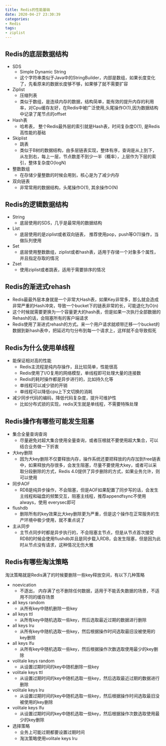 ```yaml
---
title: Redis的性能基础
date: 2020-04-27 23:30:39
categories:
- Redis
tags:
- ziplist
---
```


## Redis的底层数据结构
- SDS
	- Simple Dynamic String
	- 这个字符串类似于Java中的StringBuilder，内部是数组，如果长度变化了，先看原来的数据长度够不够，如果够了就不需要扩容
- Ziplist
	- 压缩列表
	- 类似于数组，是连续内存的数据，结构简单，能有效的提升内存的利用率，对Cpu缓存友好，在Redis中被广泛使用,头尾操作O(1),因为数据结构中记录了尾节点的offset
- Hash表
	- 哈希表， 整个Redis最外层的索引就是Hash表，时间复杂度O(1), 是Redis高性能的基础
- Skiplist
	- 跳表
	- 类似于B树的数据结构，由多层链表实现，整体有序，查询是从上到下，从左到右，每上一层，节点数差不到少一半（概率），上层作为下层的索引，整体复杂度O(logN)
- 整数数组
	- 在存储少量整数的时候会用到，核心是为了减少内存
- 双向链表
	- 非常常用的数据结构，头尾操作O(1), 其余操作O(N)

## Redis的逻辑数据结构
- String
	- 底层使用的SDS，几乎是最常用的数据结构
- List
	- 底层使用的是ziplist或者双向链表， 推荐使用pop，push等O(1)操作，当做队列使用
- Set
	- 底层使用整数数组，ziplist或者hash表，适用于存储一个对象多个属性，并且指定存取的情况
- Zset
	- 使用ziplist或者跳表，适用于需要排序的情况

## Redis的渐进式rehash
- Redis最最外层本身就是一个非常大Hash表，如果Key非常多，那么就会造成非常严重的Hash冲突，导致一个bucket下的链表非常的长，可能退化为O(n)
- 这个时候就需要更换为一个容量更大的hash表，但是如果一次执行全部数据的Rehash的话，会阻塞所有的客户端请求
- Redis使用了渐进式rehash的方式。来一个用户请求就顺带迁移一个bucket的数据到新hash表中，把延迟均匀分布到每一个请求上，这样就不会导致假死

## Redis为什么使用单线程
- 能保证相对高的性能
	- Redis主流程是纯内存操作，且比较简单，性能很高
	- Redis使用了I/O复用的网络模型，单线程即可处理大量的连接数
	- Redis的耗时操作都是异步进行的，比如持久化等
	- 单线程可以减少锁的开销
	- 单线程可以降低cpu上下文切换的消耗
- 减少同步代码的编码，降低代码复杂度，提升可维护性
	- 比如分布式锁的实现，redis天生就是单线程，不需要特殊处理

## Redis操作有哪些可能发生阻塞
-  集合全量查询查询
	- 尽量避免对超大集合使用全量查询，或者压根就不要使用超大集合，可以结合业务做一下折衷
- 大key删除
	- 因为大key删除不仅要释放内存，操作系统还要把释放的内存加到free链表中，如果释放内存很多，会发生阻塞，尽量不要使用大key，或者可以采取分段删除的方式，Redis 4.0提供了异步删除的方式，如果业务允许，则可以使用
- 同步AOF
	- RDB是纯异步操作，不会阻塞，但是AOF如果配置了同步写的话，会发生主线程和磁盘的频繁交互，阻塞主线程，推荐appendfsync不使用always，使用 everysec即可
- flushdb
	- 删除所有的key效果比大key删除更为严重，但是这个操作在正常服务的生产环境中极少使用，就不重点说了
- 主从同步
	- 主节点同步时都是异步执行的，不会阻塞主节点，但是从节点首次接受RDB的时候会使用flushdb并且是同步载入RDB，会发生阻塞，但是因为此时从节点没有请求，这种情况无伤大雅
 
## Redis有哪些淘汰策略
淘汰策略就是Redis满了的时候要删除一些key释放空间，有以下几种策略
- noevication
	- 不逐出， 内存满了也不删除任何数据，适用于不能丢失数据的场景，不适用不同的缓存场景
- all keys random
	- 从所有key中随机删除一些key
- all keys ttl
	- 从所有key中随机选取一些key，然后选取最近过期的数据进行删除
- all keys lru
	- 从所有key中随机选取一些key，然后根据操作时间选取最旧没被使用的key删除
- all keys lfu
	- 从所有key中随机选取一些key，然后根据操作次数选取使用最少的key删除
- volitale keys random
	-  从设置过期时间的key中随机删除一些key
- volitale keys ttl
	- 从设置过期时间的key中随机选取一些key，然后选取最近过期的数据进行删除
- volitale keys lru
	- 从设置过期时间的key中随机选取一些key，然后根据操作时间选取最旧没被使用的key删除
- volitale keys lfu
	- 从设置过期时间的key中随机选取一些key，然后根据操作次数选取使用最少的key删除
- 选择策略
	- 业务上可能过期都要设置过期时间
	- 淘汰策略使用volitale keys lru